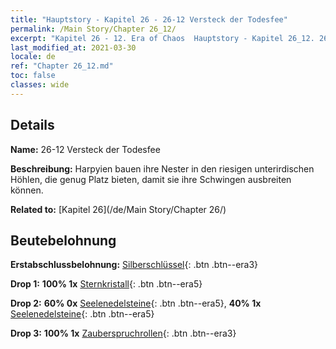 ```yaml
---
title: "Hauptstory - Kapitel 26 - 26-12 Versteck der Todesfee"
permalink: /Main Story/Chapter 26_12/
excerpt: "Kapitel 26 - 12. Era of Chaos  Hauptstory - Kapitel 26_12. 26-12 Versteck der Todesfee"
last_modified_at: 2021-03-30
locale: de
ref: "Chapter 26_12.md"
toc: false
classes: wide
---
```


## Details

 **Name:** 26-12 Versteck der Todesfee

 **Beschreibung:** Harpyien bauen ihre Nester in den riesigen unterirdischen Höhlen, die genug Platz bieten, damit sie ihre Schwingen ausbreiten können.

 **Related to:** [Kapitel 26](/de/Main Story/Chapter 26/)

## Beutebelohnung

 **Erstabschlussbelohnung:** [Silberschlüssel](/de/Items/con_693/){: .btn .btn--era3}

 **Drop 1:** **100% 1x** [Sternkristall](/de/Items/mat_94/){: .btn .btn--era5}

 **Drop 2:** **60% 0x** [Seelenedelsteine](/de/Items/mat_86/){: .btn .btn--era5}, **40% 1x** [Seelenedelsteine](/de/Items/mat_86/){: .btn .btn--era5}

 **Drop 3:** **100% 1x** [Zauberspruchrollen](/de/Items/con_694/){: .btn .btn--era3}

